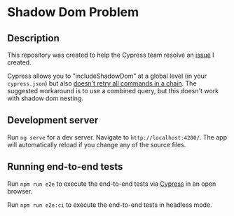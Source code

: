 # Shadow Dom Problem

## Description

This repository was created to help the Cypress team resolve an [issue](https://github.com/cypress-io/cypress/issues/18401) I created.

Cypress allows you to "includeShadowDom" at a global level (in your `cypress.json`) but also [doesn't retry all commands in a chain](https://docs.cypress.io/guides/core-concepts/retry-ability#Only-the-last-command-is-retried). The suggested workaround is to use a combined query, but this doesn't work with shadow dom nesting.

## Development server

Run `ng serve` for a dev server. Navigate to `http://localhost:4200/`. The app will automatically reload if you change any of the source files.

## Running end-to-end tests

Run `npm run e2e` to execute the end-to-end tests via [Cypress](https://www.cypress.io/) in an open browser.

Run `npm run e2e:ci` to execute the end-to-end tests in headless mode.
